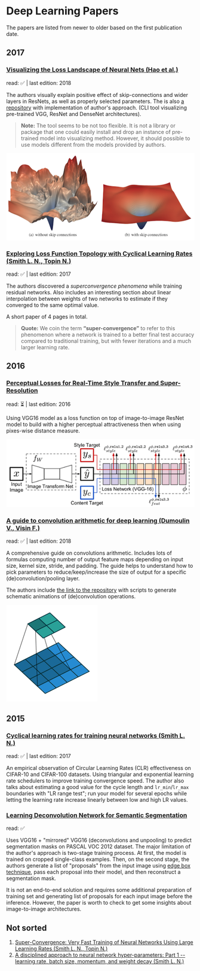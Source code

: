 # Deep Learning Papers

The papers are listed from newer to older based on the first publication date.

## 2017


### [Visualizing the Loss Landscape of Neural Nets (Hao et al.)](https://arxiv.org/pdf/1712.09913.pdf)

read: ✅ | last edition: 2018
  
The authors visually explain positive effect of skip-connections and wider layers 
in ResNets, as well as properly selected parameters. The is also [a repository](https://github.com/tomgoldstein/loss-landscape) 
with implementation of author's approach. (CLI tool visualizing pre-trained VGG, ResNet and DenseNet 
architectures).

> **Note:** The tool seems to be not too flexible. It is not a library or package that one could 
easily install and drop an instance of pre-trained model into visualizing method. However, it 
should possible to use models different from the models provided by authors.

![](./assets/loss_surface.png)
 
### [Exploring Loss Function Topology with Cyclical Learning Rates (Smith L. N., Topin N.)](https://arxiv.org/pdf/1702.04283.pdf)

read: ✅ | last edition: 2017

The authors discovered a _superconvergence phenomena_ while training residual networks.
Also includes an interesting section about linear interpolation between weights of two networks to
estimate if they converged to the same optimal value.
 
A short paper of 4 pages in total.

> **Quote:** We coin the term **“super-convergence”** to refer to this phenomenon where a network is 
trained to a better final test accuracy compared to traditional training, but with fewer iterations 
and a much larger learning rate.

## 2016

### [Perceptual Losses for Real-Time Style Transfer and Super-Resolution](https://arxiv.org/pdf/1603.08155.pdf)

read: ⏳ | last edition: 2016

Using VGG16 model as a loss function on top of image-to-image ResNet model to build with a higher
perceptual attractiveness then when using pixes-wise distance measure.

![](./assets/perceptual_loss.png)

### [A guide to convolution arithmetic for deep learning (Dumoulin V., Visin F.)](https://arxiv.org/pdf/1603.07285.pdf)

read: ✅ | last edition: 2018

A comprehensive guide on convolutions arithmetic. Includes lots of formulas computing number of 
output feature maps depending on input size, kernel size, stride, and padding. The guide helps 
to understand how to pick parameters to reduce/keep/increase the size of output for a specific 
(de)convolution/pooling layer.

The authors include [the link to the repository](https://github.com/vdumoulin/conv_arithmetic) with 
scripts to generate schematic animations of (de)convolution operations.  

![](./assets/no_padding_no_strides.gif)

### 

## 2015

### [Cyclical learning rates for training neural networks (Smith L. N.)](https://arxiv.org/pdf/1702.04283.pdf)

read: ✅ | last edition: 2017

An empirical observation of Circular Learning Rates (CLR) effectiveness on CIFAR-10 and CIFAR-100 datasets. 
Using triangular and exponential learning rate schedulers to improve training convergence speed. 
The author also talks about estimating a good value for the cycle length and `lr_min`/`lr_max` 
boundaries with "LR range test"; run your model for several epochs while letting the learning 
rate increase linearly between low and high LR values.


### [Learning Deconvolution Network for Semantic Segmentation](https://www.cv-foundation.org/openaccess/content_iccv_2015/papers/Noh_Learning_Deconvolution_Network_ICCV_2015_paper.pdf)

read: ✅

Uses VGG16 + "mirrored" VGG16 (deconvolutions and unpooling) to predict segmentation masks on
PASCAL VOC 2012 dataset. The major limitation of the author's approach is two-stage training process.
At first, the model is trained on cropped single-class examples. Then, on the second stage, the authors
generate a list of "proposals" from the input image using [edge box technique](https://pdollar.github.io/files/papers/ZitnickDollarECCV14edgeBoxes.pdf),
pass each proposal into their model, and then reconstruct a segmentation mask.

It is not an end-to-end solution and requires some additional preparation of training set and generating
list of proposals for each input image before the inference. However, the paper is worth to check to 
get some insights about image-to-image architectures.

## Not sorted

1. [Super-Convergence: Very Fast Training of Neural Networks Using Large Learning Rates (Smith L. N., Topin N.)](https://arxiv.org/abs/1708.07120)
2. [A disciplined approach to neural network hyper-parameters: Part 1 -- learning rate, batch size, momentum, and weight decay (Smith L. N.)](https://arxiv.org/abs/1803.09820)